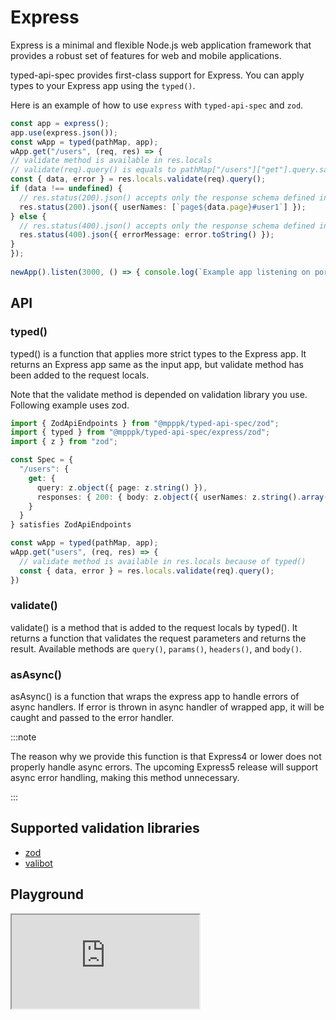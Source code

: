 # Express

Express is a minimal and flexible Node.js web application framework that provides a robust set of features for web and mobile applications.


typed-api-spec provides first-class support for Express.
You can apply types to your Express app using the `typed()`.

Here is an example of how to use `express` with `typed-api-spec` and `zod`.

```typescript
const app = express();
app.use(express.json());
const wApp = typed(pathMap, app);
wApp.get("/users", (req, res) => {
// validate method is available in res.locals
// validate(req).query() is equals to pathMap["/users"]["get"].query.safeParse(req.query)
const { data, error } = res.locals.validate(req).query();
if (data !== undefined) {
  // res.status(200).json() accepts only the response schema defined in pathMap["/users"]["get"].res["200"]
  res.status(200).json({ userNames: [`page${data.page}#user1`] });
} else {
  // res.status(400).json() accepts only the response schema defined in pathMap["/users"]["get"].res["400"]
  res.status(400).json({ errorMessage: error.toString() });
}
});
  
newApp().listen(3000, () => { console.log(`Example app listening on port ${port}`); });
```

## API

### typed()

typed() is a function that applies more strict types to the Express app.
It returns an Express app same as the input app, but validate method has been added to the request locals.

Note that the validate method is depended on validation library you use.
Following example uses zod.

```typescript 
import { ZodApiEndpoints } from "@mpppk/typed-api-spec/zod";
import { typed } from "@mpppk/typed-api-spec/express/zod";
import { z } from "zod";

const Spec = {
  "/users": {
    get: {
      query: z.object({ page: z.string() }),
      responses: { 200: { body: z.object({ userNames: z.string().array() }) } }
    }
  }
} satisfies ZodApiEndpoints

const wApp = typed(pathMap, app);
wApp.get("users", (req, res) => {
  // validate method is available in res.locals because of typed()
  const { data, error } = res.locals.validate(req).query();
})
```

### validate()

validate() is a method that is added to the request locals by typed().
It returns a function that validates the request parameters and returns the result.
Available methods are `query()`, `params()`, `headers()`, and `body()`.

### asAsync()

asAsync() is a function that wraps the express app to handle errors of async handlers.
If error is thrown in async handler of wrapped app, it will be caught and passed to the error handler.

:::note

The reason why we provide this function is that Express4 or lower does not properly handle async errors.
The upcoming Express5 release will support async error handling, making this method unnecessary.

:::

## Supported validation libraries

* [zod](/docs/validation/zod)
* [valibot](/docs/validation/valibot)

## Playground

<iframe style={{width: "100%", height: '85svh'}} src="https://stackblitz.com/edit/vitejs-vite-7x2cnq?embed=1&file=src%2Fexamples%2Fexpress.ts&hideExplorer=1&hideNavigation=1"></iframe>
